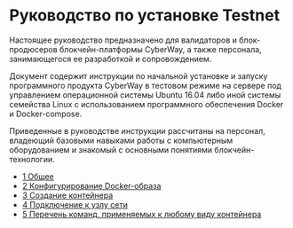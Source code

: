 # Руководство по установке Testnet

Настоящее руководство предназначено для валидаторов и блок-продюсеров блокчейн-платформы CyberWay, а также персонала, занимающегося ее разработкой и сопровождением.  

Документ содержит инструкции по начальной установке и запуску программного продукта CyberWay в тестовом режиме на сервере под управлением операционной системы Ubuntu 16.04 либо иной системы семейства Linux с использованием программного обеспечения Docker и Docker-compose.  

Приведенные в руководстве инструкции рассчитаны на персонал, владеющий базовыми навыками работы с компьютерным оборудованием и знакомый с основными понятиями блокчейн-технологии.  

  * [1 Общее](/producers/testnet/overview.md)
  * [2 Конфигурирование Docker-образа](/producers/testnet/docker_configuration.md)
  * [3 Создание контейнера](/producers/testnet/run_services.md)
  * [4 Подключение к узлу сети](/producers/testnet/connect_node.md)
  * [5 Перечень команд, применяемых к любому виду контейнера](/producers/testnet/main_commands.md)
